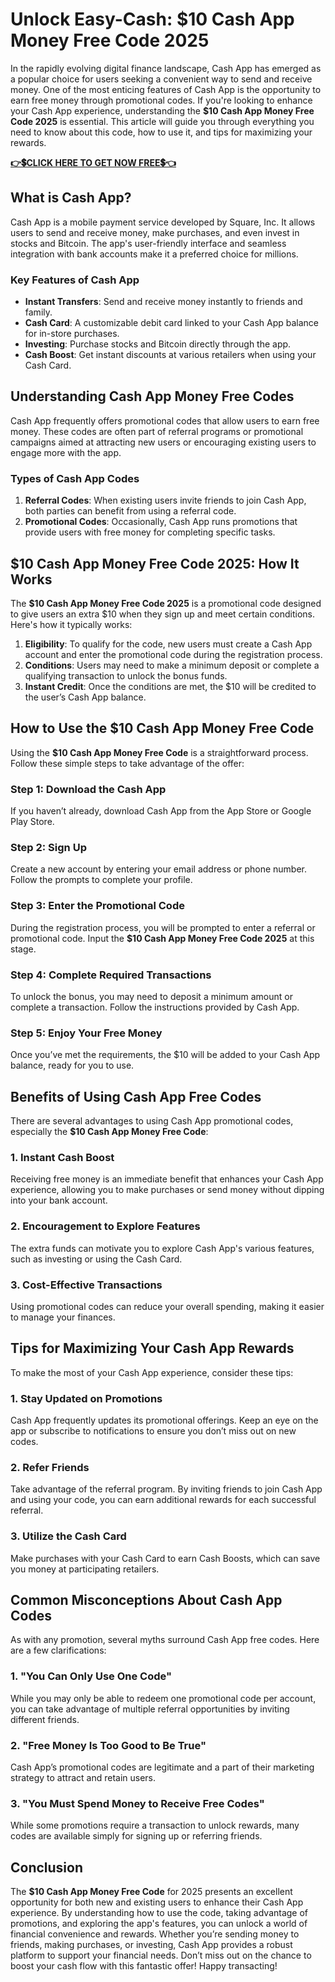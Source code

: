 # Unlock Easy-Cash: $10 Cash App Money Free Code 2025
In the rapidly evolving digital finance landscape, Cash App has emerged as a popular choice for users seeking a convenient way to send and receive money. One of the most enticing features of Cash App is the opportunity to earn free money through promotional codes. If you're looking to enhance your Cash App experience, understanding the <strong>$10 Cash App Money Free Code 2025</strong> is essential. This article will guide you through everything you need to know about this code, how to use it, and tips for maximizing your rewards.

<a href="https://lookerstudio.google.com/s/oSuV1vLGpd4" rel="nofollow"><strong>👉💲CLICK HERE TO GET NOW FREE💲👈</strong></a>
<h2>What is Cash App?</h2>
Cash App is a mobile payment service developed by Square, Inc. It allows users to send and receive money, make purchases, and even invest in stocks and Bitcoin. The app's user-friendly interface and seamless integration with bank accounts make it a preferred choice for millions.
<h3>Key Features of Cash App</h3>
<ul>
 	<li><strong>Instant Transfers</strong>: Send and receive money instantly to friends and family.</li>
 	<li><strong>Cash Card</strong>: A customizable debit card linked to your Cash App balance for in-store purchases.</li>
 	<li><strong>Investing</strong>: Purchase stocks and Bitcoin directly through the app.</li>
 	<li><strong>Cash Boost</strong>: Get instant discounts at various retailers when using your Cash Card.</li>
</ul>
<h2>Understanding Cash App Money Free Codes</h2>
Cash App frequently offers promotional codes that allow users to earn free money. These codes are often part of referral programs or promotional campaigns aimed at attracting new users or encouraging existing users to engage more with the app.
<h3>Types of Cash App Codes</h3>
<ol>
 	<li><strong>Referral Codes</strong>: When existing users invite friends to join Cash App, both parties can benefit from using a referral code.</li>
 	<li><strong>Promotional Codes</strong>: Occasionally, Cash App runs promotions that provide users with free money for completing specific tasks.</li>
</ol>
<h2>$10 Cash App Money Free Code 2025: How It Works</h2>
The <strong>$10 Cash App Money Free Code 2025</strong> is a promotional code designed to give users an extra $10 when they sign up and meet certain conditions. Here's how it typically works:
<ol>
 	<li><strong>Eligibility</strong>: To qualify for the code, new users must create a Cash App account and enter the promotional code during the registration process.</li>
 	<li><strong>Conditions</strong>: Users may need to make a minimum deposit or complete a qualifying transaction to unlock the bonus funds.</li>
 	<li><strong>Instant Credit</strong>: Once the conditions are met, the $10 will be credited to the user’s Cash App balance.</li>
</ol>
<h2>How to Use the $10 Cash App Money Free Code</h2>
Using the <strong>$10 Cash App Money Free Code</strong> is a straightforward process. Follow these simple steps to take advantage of the offer:
<h3>Step 1: Download the Cash App</h3>
If you haven’t already, download Cash App from the App Store or Google Play Store.
<h3>Step 2: Sign Up</h3>
Create a new account by entering your email address or phone number. Follow the prompts to complete your profile.
<h3>Step 3: Enter the Promotional Code</h3>
During the registration process, you will be prompted to enter a referral or promotional code. Input the <strong>$10 Cash App Money Free Code 2025</strong> at this stage.
<h3>Step 4: Complete Required Transactions</h3>
To unlock the bonus, you may need to deposit a minimum amount or complete a transaction. Follow the instructions provided by Cash App.
<h3>Step 5: Enjoy Your Free Money</h3>
Once you’ve met the requirements, the $10 will be added to your Cash App balance, ready for you to use.
<h2>Benefits of Using Cash App Free Codes</h2>
There are several advantages to using Cash App promotional codes, especially the <strong>$10 Cash App Money Free Code</strong>:
<h3>1. Instant Cash Boost</h3>
Receiving free money is an immediate benefit that enhances your Cash App experience, allowing you to make purchases or send money without dipping into your bank account.
<h3>2. Encouragement to Explore Features</h3>
The extra funds can motivate you to explore Cash App's various features, such as investing or using the Cash Card.
<h3>3. Cost-Effective Transactions</h3>
Using promotional codes can reduce your overall spending, making it easier to manage your finances.
<h2>Tips for Maximizing Your Cash App Rewards</h2>
To make the most of your Cash App experience, consider these tips:
<h3>1. Stay Updated on Promotions</h3>
Cash App frequently updates its promotional offerings. Keep an eye on the app or subscribe to notifications to ensure you don’t miss out on new codes.
<h3>2. Refer Friends</h3>
Take advantage of the referral program. By inviting friends to join Cash App and using your code, you can earn additional rewards for each successful referral.
<h3>3. Utilize the Cash Card</h3>
Make purchases with your Cash Card to earn Cash Boosts, which can save you money at participating retailers.
<h2>Common Misconceptions About Cash App Codes</h2>
As with any promotion, several myths surround Cash App free codes. Here are a few clarifications:
<h3>1. "You Can Only Use One Code"</h3>
While you may only be able to redeem one promotional code per account, you can take advantage of multiple referral opportunities by inviting different friends.
<h3>2. "Free Money Is Too Good to Be True"</h3>
Cash App’s promotional codes are legitimate and a part of their marketing strategy to attract and retain users.
<h3>3. "You Must Spend Money to Receive Free Codes"</h3>
While some promotions require a transaction to unlock rewards, many codes are available simply for signing up or referring friends.
<h2>Conclusion</h2>
The <strong>$10 Cash App Money Free Code</strong> for 2025 presents an excellent opportunity for both new and existing users to enhance their Cash App experience. By understanding how to use the code, taking advantage of promotions, and exploring the app's features, you can unlock a world of financial convenience and rewards. Whether you’re sending money to friends, making purchases, or investing, Cash App provides a robust platform to support your financial needs. Don’t miss out on the chance to boost your cash flow with this fantastic offer! Happy transacting!
